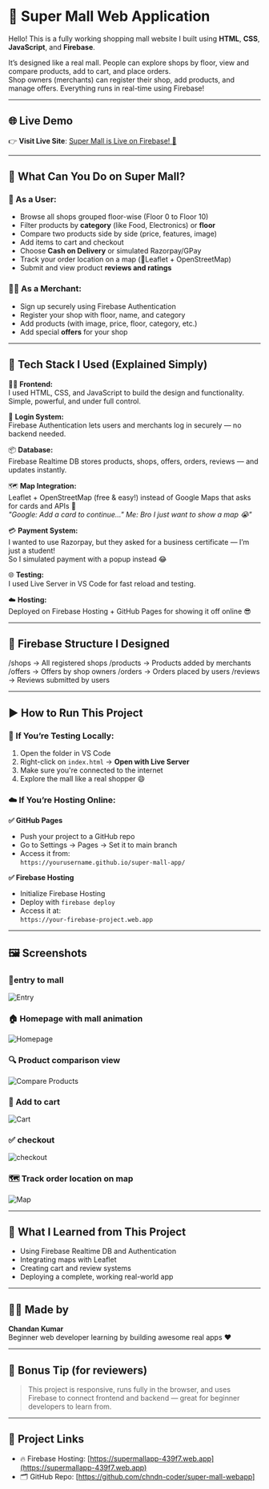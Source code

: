 # 🏬 Super Mall Web Application

Hello! This is a fully working shopping mall website I built using **HTML**, **CSS**, **JavaScript**, and **Firebase**.

It’s designed like a real mall. People can explore shops by floor, view and compare products, add to cart, and place orders.  
Shop owners (merchants) can register their shop, add products, and manage offers. Everything runs in real-time using Firebase!

---

## 🌐 Live Demo

👉 **Visit Live Site**: [Super Mall is Live on Firebase! 🚀](https://supermallapp-439f7.web.app)

---

## 🌟 What Can You Do on Super Mall?

### 👤 As a User:

- Browse all shops grouped floor-wise (Floor 0 to Floor 10)  
- Filter products by **category** (like Food, Electronics) or **floor**  
- Compare two products side by side (price, features, image)  
- Add items to cart and checkout  
- Choose **Cash on Delivery** or simulated Razorpay/GPay  
- Track your order location on a map (📍Leaflet + OpenStreetMap)  
- Submit and view product **reviews and ratings**

### 🧑‍💼 As a Merchant:

- Sign up securely using Firebase Authentication  
- Register your shop with floor, name, and category  
- Add products (with image, price, floor, category, etc.)  
- Add special **offers** for your shop

---

## 🧱 Tech Stack I Used (Explained Simply)

🧑‍🎨 **Frontend:**  
I used HTML, CSS, and JavaScript to build the design and functionality. Simple, powerful, and under full control.

🔐 **Login System:**  
Firebase Authentication lets users and merchants log in securely — no backend needed.

📦 **Database:**  
Firebase Realtime DB stores products, shops, offers, orders, reviews — and updates instantly.

🗺️ **Map Integration:**  
Leaflet + OpenStreetMap (free & easy!) instead of Google Maps that asks for cards and APIs 😤  
*"Google: Add a card to continue..." Me: Bro I just want to show a map 😭"*

💳 **Payment System:**  
I wanted to use Razorpay, but they asked for a business certificate — I’m just a student!  
So I simulated payment with a popup instead 😂

🌐 **Testing:**  
I used Live Server in VS Code for fast reload and testing.

☁️ **Hosting:**  
Deployed on Firebase Hosting + GitHub Pages for showing it off online 😎

---

## 🔗 Firebase Structure I Designed

 /shops → All registered shops
 /products → Products added by merchants
 /offers → Offers by shop owners
 /orders → Orders placed by users
 /reviews → Reviews submitted by users

 
---

## ▶️ How to Run This Project

### 🧪 If You’re Testing Locally:

1. Open the folder in VS Code  
2. Right-click on `index.html` → **Open with Live Server**  
3. Make sure you're connected to the internet  
4. Explore the mall like a real shopper 😄  

### ☁️ If You’re Hosting Online:

**✅ GitHub Pages**  
- Push your project to a GitHub repo  
- Go to Settings → Pages → Set it to main branch  
- Access it from:  
  `https://yourusername.github.io/super-mall-app/`  

**✅ Firebase Hosting**  
- Initialize Firebase Hosting  
- Deploy with `firebase deploy`  
- Access it at:  
  `https://your-firebase-project.web.app`

---

## 🖼️ Screenshots

### 🚪entry to mall
![Entry](assets/entry.png)

### 🏠 Homepage with mall animation  
![Homepage](assets/homepage.png)

### 🔍 Product comparison view  
![Compare Products](assets/compare-products.png)

### 🛒 Add to cart   
![Cart ](assets/cart.png)

### ✅ checkout
![checkout](assets/checkout.png)

### 🗺️ Track order location on map  
![Map](assets/checkout-success.png)

---

## 🎯 What I Learned from This Project

- Using Firebase Realtime DB and Authentication  
- Integrating maps with Leaflet  
- Creating cart and review systems  
- Deploying a complete, working real-world app  

---

## 👨‍💻 Made by

**Chandan Kumar**  
Beginner web developer learning by building awesome real apps ❤️

---

## 💬 Bonus Tip (for reviewers)

> This project is responsive, runs fully in the browser, and uses Firebase to connect frontend and backend — great for beginner developers to learn from.

---

## 🔗 Project Links

- 🔥 Firebase Hosting: [https://supermallapp-439f7.web.app](https://supermallapp-439f7.web.app)
- 🗂️ GitHub Repo: [https://github.com/chndn-coder/super-mall-webapp]

